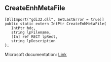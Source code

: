 ## CreateEnhMetaFile

```
[DllImport("gdi32.dll", SetLastError = true)]
public static extern IntPtr CreateEnhMetaFile(
   IntPtr hdc,
   string lpFilename,
   [In] ref RECT lpRect,
   string lpDescription
);
```

Microsoft documentation: [Link](https://learn.microsoft.com/en-us/windows/win32/api/wingdi/nf-wingdi-createenhmetafilea)
